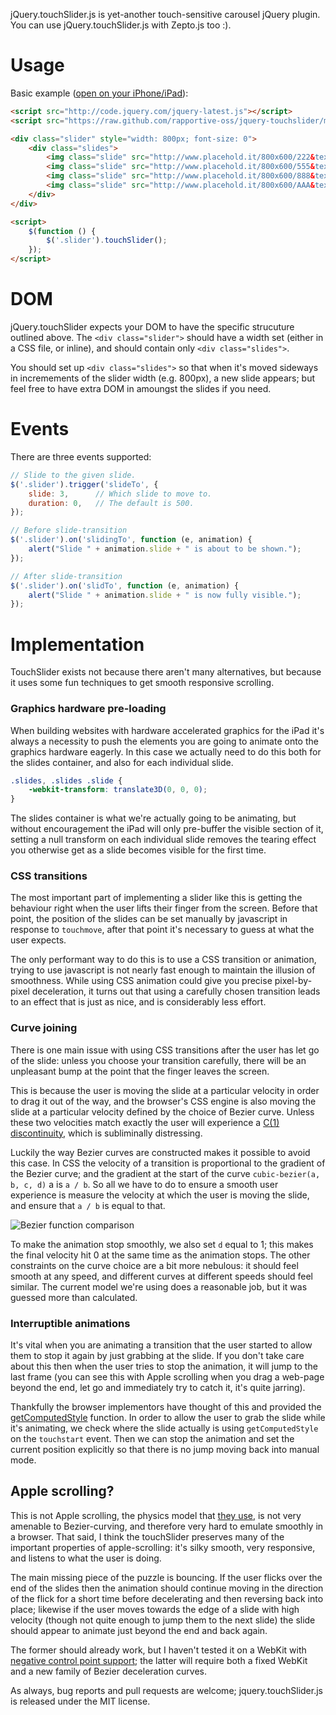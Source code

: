 jQuery.touchSlider.js is yet-another touch-sensitive carousel jQuery plugin.
You can use jQuery.touchSlider.js with Zepto.js too :).

Usage
=====

Basic example ([open on your iPhone/iPad](http://bit.ly/tslider)):

```html
<script src="http://code.jquery.com/jquery-latest.js"></script>
<script src="https://raw.github.com/rapportive-oss/jquery-touchslider/master/jquery.touchslider.js"></script>

<div class="slider" style="width: 800px; font-size: 0">
    <div class="slides">
        <img class="slide" src="http://www.placehold.it/800x600/222&text=ONE">
        <img class="slide" src="http://www.placehold.it/800x600/555&text=TWO">
        <img class="slide" src="http://www.placehold.it/800x600/888&text=THREE">
        <img class="slide" src="http://www.placehold.it/800x600/AAA&text=FOUR">
    </div>
</div>

<script>
    $(function () {
        $('.slider').touchSlider();
    });
</script>
```

DOM
===

jQuery.touchSlider expects your DOM to have the specific strucuture outlined above.
The `<div class="slider">` should have a width set (either in a CSS file, or inline),
and should contain only `<div class="slides">`.

You should set up `<div class="slides">` so that when it's moved sideways in incremements
of the slider width (e.g. 800px), a new slide appears; but feel free to have extra
DOM in amoungst the slides if you need.

Events
======

There are three events supported:

```javascript
// Slide to the given slide.
$('.slider').trigger('slideTo', {
    slide: 3,      // Which slide to move to.
    duration: 0,   // The default is 500.
});

// Before slide-transition
$('.slider').on('slidingTo', function (e, animation) {
    alert("Slide " + animation.slide + " is about to be shown.");
});

// After slide-transition
$('.slider').on('slidTo', function (e, animation) {
    alert("Slide " + animation.slide + " is now fully visible.");
});
```

Implementation
==============

TouchSlider exists not because there aren't many alternatives, but because it uses some
fun techniques to get smooth responsive scrolling.

### Graphics hardware pre-loading

When building websites with hardware accelerated graphics for the iPad it's always a
necessity to push the elements you are going to animate onto the graphics hardware eagerly.
In this case we actually need to do this both for the slides container, and also for each
individual slide.

```css
.slides, .slides .slide {
    -webkit-transform: translate3D(0, 0, 0);
}
```

The slides container is what we're actually going to be animating, but
without encouragement the iPad will only pre-buffer the visible section of it, setting a
null transform on each individual slide removes the tearing effect you otherwise get as a
slide becomes visible for the first time.

### CSS transitions

The most important part of implementing a slider like this is getting the behaviour right
when the user lifts their finger from the screen. Before that point, the position of the
slides can be set manually by javascript in response to `touchmove`, after that point it's
necessary to guess at what the user expects.

The only performant way to do this is to use a CSS transition or animation, trying to use
javascript is not nearly fast enough to maintain the illusion of smoothness. While
using CSS animation could give you precise pixel-by-pixel deceleration, it turns out that
using a carefully chosen transition leads to an effect that is just as nice, and is
considerably less effort.

### Curve joining

There is one main issue with using CSS transitions after the user has let go of the
slide: unless you choose your transition carefully, there will be an unpleasant bump at
the point that the finger leaves the screen.

This is because the user is moving the slide at a particular velocity in order to drag it
out of the way, and the browser's CSS engine is also moving the slide at a particular
velocity defined by the choice of Bezier curve. Unless these two velocities match exactly
the user will experience a [C(1)
discontinuity](http://en.wikipedia.org/wiki/Smooth_function#Parametric_continuity), which
is subliminally distressing.

Luckily the way Bezier curves are constructed makes it possible to avoid this case. In CSS
the velocity of a transition is proportional to the gradient of the Bezier curve; and the
gradient at the start of the curve `cubic-bezier(a, b, c, d)` a is `a / b`. So all we have
to do to ensure a smooth user experience is measure the velocity at which the user is moving
the slide, and ensure that `a / b` is equal to that.

![Bezier function comparison](http://code.rapportive.com/jquery-touchslider/img/continuity.svg)

To make the animation stop smoothly, we also set `d` equal to 1; this makes the final
velocity hit 0 at the same time as the animation stops. The other constraints on the
curve choice are a bit more nebulous: it should feel smooth at any speed, and different
curves at different speeds should feel similar. The current model we're using does a
reasonable job, but it was guessed more than calculated.

### Interruptible animations

It's vital when you are animating a transition that the user started to allow them to
stop it again by just grabbing at the slide. If you don't take care about this then when
the user tries to stop the animation, it will jump to the last frame (you can see this
with Apple scrolling when you drag a web-page beyond the end, let go and immediately try
to catch it, it's quite jarring).

Thankfully the browser implementors have thought of this and provided the
[getComputedStyle](https://developer.mozilla.org/en-US/docs/DOM/window.getComputedStyle)
function. In order to allow the user to grab the slide while it's animating, we check
where the slide actually is using `getComputedStyle` on the `touchstart` event.
Then we can stop the animation and set the current position explicitly so that there is no jump
moving back into manual mode.

## Apple scrolling?

This is not Apple scrolling, the physics model that [they
use](https://github.com/jimeh/PastryKit/blob/master/mobile/dist/PastryKit.js), is not very
amenable to Bezier-curving, and therefore very hard to emulate smoothly in a browser.
That said, I think the touchSlider preserves many of the important properties of
apple-scrolling: it's silky smooth, very responsive, and listens to what the user is
doing.

The main missing piece of the puzzle is bouncing. If the user flicks over the end of the
slides then the animation should continue moving in the direction of the flick for a short
time before decelerating and then reversing back into place; likewise if the user moves
towards the edge of a slide with high velocity (though not quite enough to jump them to
the next slide) the slide should appear to animate just beyond the end and back again.

The former should already work, but I haven't tested it on a WebKit with [negative control
point support](https://bugs.webkit.org/show_bug.cgi?id=45761); the latter will require
both a fixed WebKit and a new family of Bezier deceleration curves.

As always, bug reports and pull requests are welcome; jquery.touchSlider.js is released
under the MIT license.
